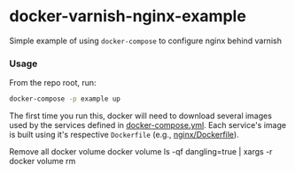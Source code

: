 # docker-varnish-nginx-example
Simple example of using `docker-compose` to configure nginx behind varnish 

### Usage
From the repo root, run:

```bash
docker-compose -p example up
```

The first time you run this, docker will need to download several images used by the services defined in [docker-compose.yml](https://github.com/montmanu/docker-varnish-nginx-example/blob/master/docker-compose.yml).
Each service's image is built using it's respective `Dockerfile` (e.g., [nginx/Dockerfile](https://github.com/montmanu/docker-varnish-nginx-example/blob/master/nginx/Dockerfile)).   


Remove all docker volume
docker volume ls -qf dangling=true | xargs -r docker volume rm